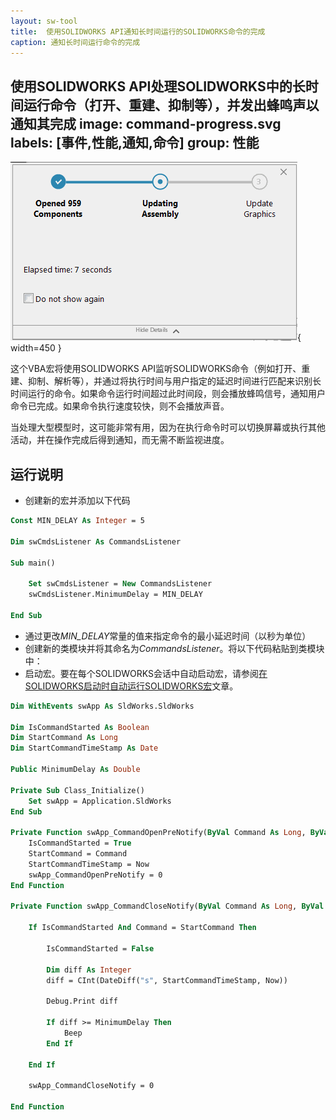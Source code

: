 ```yaml
---
layout: sw-tool
title:  使用SOLIDWORKS API通知长时间运行的SOLIDWORKS命令的完成
caption: 通知长时间运行命令的完成
---
```

 使用SOLIDWORKS API处理SOLIDWORKS中的长时间运行命令（打开、重建、抑制等），并发出蜂鸣声以通知其完成
image: command-progress.svg
labels: [事件,性能,通知,命令]
group: 性能
---
![在SOLIDWORKS中打开大型装配文件](opening-file-progressbar.png){ width=450 }

这个VBA宏将使用SOLIDWORKS API监听SOLIDWORKS命令（例如打开、重建、抑制、解析等），并通过将执行时间与用户指定的延迟时间进行匹配来识别长时间运行的命令。如果命令运行时间超过此时间段，则会播放蜂鸣信号，通知用户命令已完成。如果命令执行速度较快，则不会播放声音。

当处理大型模型时，这可能非常有用，因为在执行命令时可以切换屏幕或执行其他活动，并在操作完成后得到通知，而无需不断监视进度。

## 运行说明

* 创建新的宏并添加以下代码

```vb
Const MIN_DELAY As Integer = 5

Dim swCmdsListener As CommandsListener

Sub main()

    Set swCmdsListener = New CommandsListener
    swCmdsListener.MinimumDelay = MIN_DELAY
    
End Sub
```



* 通过更改*MIN_DELAY*常量的值来指定命令的最小延迟时间（以秒为单位）
* 创建新的类模块并将其命名为*CommandsListener*。将以下代码粘贴到类模块中：
* 启动宏。要在每个SOLIDWORKS会话中自动启动宏，请参阅[在SOLIDWORKS启动时自动运行SOLIDWORKS宏](/docs/codestack/solidworks-api/getting-started/macros/run-macro-on-solidworks-start/)文章。

```vb
Dim WithEvents swApp As SldWorks.SldWorks

Dim IsCommandStarted As Boolean
Dim StartCommand As Long
Dim StartCommandTimeStamp As Date

Public MinimumDelay As Double

Private Sub Class_Initialize()
    Set swApp = Application.SldWorks
End Sub

Private Function swApp_CommandOpenPreNotify(ByVal Command As Long, ByVal UserCommand As Long) As Long
    IsCommandStarted = True
    StartCommand = Command
    StartCommandTimeStamp = Now
    swApp_CommandOpenPreNotify = 0
End Function

Private Function swApp_CommandCloseNotify(ByVal Command As Long, ByVal reason As Long) As Long
    
    If IsCommandStarted And Command = StartCommand Then
    
        IsCommandStarted = False
    
        Dim diff As Integer
        diff = CInt(DateDiff("s", StartCommandTimeStamp, Now))
        
        Debug.Print diff
        
        If diff >= MinimumDelay Then
            Beep
        End If
        
    End If
    
    swApp_CommandCloseNotify = 0
    
End Function
```